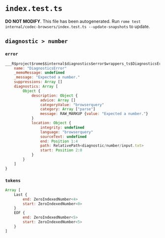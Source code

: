 # `index.test.ts`

**DO NOT MODIFY**. This file has been autogenerated. Run `rome test internal/codec-browsers/index.test.ts --update-snapshots` to update.

## `diagnostic > number`

### `error`

```javascript
___R$project$rome$$internal$diagnostics$error$wrappers_ts$DiagnosticsError {
	name: "DiagnosticsError"
	_memoMessage: undefined
	_message: "Expected a number."
	suppressions: Array []
	diagnostics: Array [
		Object {
			description: Object {
				advice: Array []
				categoryValue: "browserquery"
				category: Array ["parse"]
				message: RAW_MARKUP {value: "Expected a number."}
			}
			location: Object {
				integrity: undefined
				language: "browserquery"
				sourceText: undefined
				end: Position 1:4
				path: RelativePath<diagnostic/number/input.txt>
				start: Position 2:0
			}
		}
	]
}
```

### `tokens`

```javascript
Array [
	Last {
		end: ZeroIndexedNumber<4>
		start: ZeroIndexedNumber<0>
	}
	EOF {
		end: ZeroIndexedNumber<5>
		start: ZeroIndexedNumber<5>
	}
]
```
